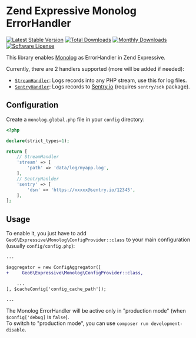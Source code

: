 # Zend Expressive Monolog ErrorHandler

[![Latest Stable Version](https://poser.pugx.org/geo6/zend-expressive-monolog/v/stable)](https://packagist.org/packages/geo6/zend-expressive-monolog)
[![Total Downloads](https://poser.pugx.org/geo6/zend-expressive-monolog/downloads)](https://packagist.org/packages/geo6/zend-expressive-monolog)
[![Monthly Downloads](https://poser.pugx.org/geo6/zend-expressive-monolog/d/monthly.png)](https://packagist.org/packages/geo6/zend-expressive-monolog)
[![Software License](https://img.shields.io/badge/license-GPL--3.0-brightgreen.svg)](LICENSE)

This library enables [Monolog](https://github.com/Seldaek/monolog) as ErrorHandler in Zend Expressive.

Currently, there are 2 handlers supported (more will be added if needed):

- [`StreamHandler`](https://github.com/Seldaek/monolog/blob/master/src/Monolog/Handler/StreamHandler.php): Logs records into any PHP stream, use this for log files.
- [`SentryHandler`](https://github.com/geo6/zend-expressive-monolog/blob/master/src/Handler/SentryHandler.php): Logs records to [Sentry.io](https://sentry.io/) (requires `sentry/sdk` package).

## Configuration

Create a `monolog.global.php` file in your `config` directory:

```php
<?php

declare(strict_types=1);

return [
    // StreamHandler
    'stream' => [
        'path' => 'data/log/myapp.log',
    ],
    // SentryHanlder
    'sentry' => [
        'dsn' => 'https://xxxxx@sentry.io/12345',
    ],
];
```

## Usage

To enable it, you just have to add `Geo6\Expressive\Monolog\ConfigProvider::class` to your main configuration (usually `config/config.php`):

```diff
...

$aggregator = new ConfigAggregator([
+     Geo6\Expressive\Monolog\ConfigProvider::class,

    ...
], $cacheConfig['config_cache_path']);

...
```

The Monolog ErrorHandler will be active only in "production mode" (when `$config['debug]` is `false`).  
To switch to "production mode", you can use `composer run development-disable`.
